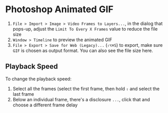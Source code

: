# Photoshop Animated GIF

1. `File > Import > Image > Video Frames to Layers...`, in the dialog that pops-up, adjust the `Limit To Every X Frames` value to reduce the file size
2. `Window > Timeline` to preview the animated GIF
3. `File > Export > Save for Web (Legacy)...` (`⇧⌥⌘S`) to export, make sure `GIF` is chosen as output format. You can also see the file size here.

## Playback Speed

To change the playback speed:

1. Select all the frames (select the first frame, then hold `⇧` and select the last frame
2. Below an individual frame, there's a disclosure `...`, click that and choose a different frame delay
